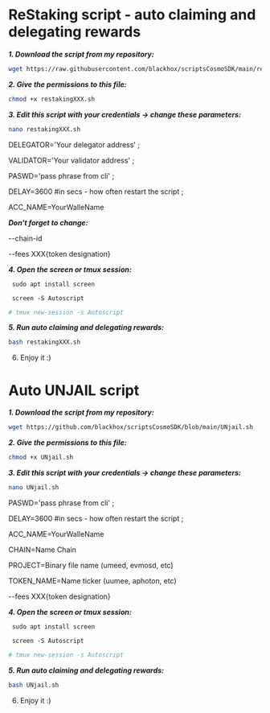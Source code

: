 # ReStaking script - auto claiming and delegating rewards

***1. Download the script from my repository:***

```bash
wget https://raw.githubusercontent.com/blackhox/scriptsCosmoSDK/main/restakingXXX.sh
```

***2. Give the permissions to this file:***

```bash
chmod +x restakingXXX.sh
```

***3. Edit this script with your credentials -> change these parameters:***

 ```bash
nano restakingXXX.sh
```
 
DELEGATOR='Your delegator address' ;

VALIDATOR='Your validator address' ;

PASWD='pass phrase from cli' ;

DELAY=3600 #in secs - how often restart the script ;

ACC_NAME=YourWalleName 

***Don't forget to change:***
 
--chain-id

--fees  XXX{token designation}
 
***4. Open the screen or tmux session:***

     sudo apt install screen

     screen -S Autoscript
 
 ```bash
# tmux new-session -s Autoscript
```
***5. Run auto claiming and delegating rewards:***

 ```bash
bash restakingXXX.sh
```
6. Enjoy it :)

# Auto UNJAIL script

***1. Download the script from my repository:***

```bash
wget https://github.com/blackhox/scriptsCosmoSDK/blob/main/UNjail.sh
```

***2. Give the permissions to this file:***

```bash
chmod +x UNjail.sh
```

***3. Edit this script with your credentials -> change these parameters:***

 ```bash
nano UNjail.sh
```
 
PASWD='pass phrase from cli' ;

DELAY=3600 #in secs - how often restart the script ;

ACC_NAME=YourWalleName 

CHAIN=Name Chain

PROJECT=Binary file name (umeed, evmosd, etc)

TOKEN_NAME=Name ticker (uumee, aphoton, etc)

--fees  XXX{token designation}
 
***4. Open the screen or tmux session:***

     sudo apt install screen

     screen -S Autoscript
 
 ```bash
# tmux new-session -s Autoscript
```
***5. Run auto claiming and delegating rewards:***

 ```bash
bash UNjail.sh
```
6. Enjoy it :)
